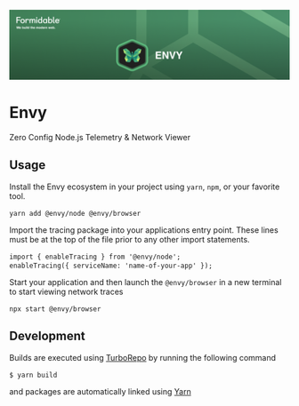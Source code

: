 [![Envy — Formidable, We build the modern web](https://raw.githubusercontent.com/FormidableLabs/envy/main/envy-hero.png)](https://formidable.com/open-source/envy)

# Envy

Zero Config Node.js Telemetry &amp; Network Viewer

## Usage

Install the Envy ecosystem in your project using `yarn`, `npm`, or your favorite tool.

```
yarn add @envy/node @envy/browser
```

Import the tracing package into your applications entry point. These lines must be at the top of the file prior to any other import statements.

```
import { enableTracing } from '@envy/node';
enableTracing({ serviceName: 'name-of-your-app' });
```

Start your application and then launch the `@envy/browser` in a new terminal to start viewing network traces

```
npx start @envy/browser
```

## Development

Builds are executed using [TurboRepo](https://turbo.build/repo/docs) by running the following command

```
$ yarn build
```

and packages are automatically linked using [Yarn](https://classic.yarnpkg.com/lang/en/docs/workspaces/)
